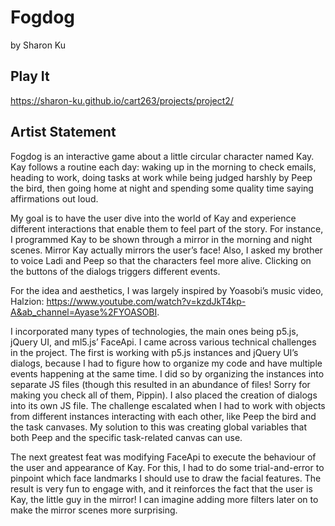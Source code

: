 # Fogdog
by Sharon Ku

## Play It
https://sharon-ku.github.io/cart263/projects/project2/


## Artist Statement
Fogdog is an interactive game about a little circular character named Kay. Kay follows a routine each day: waking up in the morning to check emails, heading to work, doing tasks at work while being judged harshly by Peep the bird, then going home at night and spending some quality time saying affirmations out loud.

My goal is to have the user dive into the world of Kay and experience different interactions that enable them to feel part of the story. For instance, I programmed Kay to be shown through a mirror in the morning and night scenes. Mirror Kay actually mirrors the user’s face! Also, I asked my brother to voice Ladi and Peep so that the characters feel more alive. Clicking on the buttons of the dialogs triggers different events.

For the idea and aesthetics, I was largely inspired by Yoasobi’s music video, Halzion: https://www.youtube.com/watch?v=kzdJkT4kp-A&ab_channel=Ayase%2FYOASOBI.

I incorporated many types of technologies, the main ones being p5.js, jQuery UI, and ml5.js’ FaceApi. I came across various technical challenges in the project. The first is working with p5.js instances and jQuery UI’s dialogs, because I had to figure how to organize my code and have multiple events happening at the same time. I did so by organizing the instances into separate JS files (though this resulted in an abundance of files! Sorry for making you check all of them, Pippin). I also placed the creation of dialogs into its own JS file. The challenge escalated when I had to work with objects from different instances interacting with each other, like Peep the bird and the task canvases. My solution to this was creating global variables that both Peep and the specific task-related canvas can use.

The next greatest feat was modifying FaceApi to execute the behaviour of the user and appearance of Kay. For this, I had to do some trial-and-error to pinpoint which face landmarks I should use to draw the facial features. The result is very fun to engage with, and it reinforces the fact that the user is Kay, the little guy in the mirror! I can imagine adding more filters later on to make the mirror scenes more surprising.
